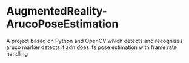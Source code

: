 # AugmentedReality-ArucoPoseEstimation
A project based on Python and OpenCV which detects and recognizes aruco marker detects it adn does its pose estimation with frame rate handling
